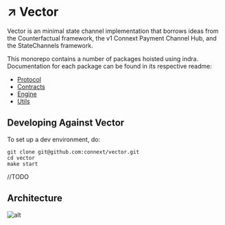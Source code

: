 # ↗️ Vector
Vector is an minimal state channel implementation that borrows ideas from the Counterfactual framework, the v1 Connext Payment Channel Hub, and the StateChannels framework.

This monorepo contains a number of packages hoisted using indra. Documentation for each package can be found in its respective readme:
- [Protocol](https://github.com/connext/vector/tree/master/modules/protocol/README.md)
- [Contracts](https://github.com/connext/vector/blob/master/modules/contracts/README.md)
- [Engine](https://github.com/connext/vector/blob/master/modules/engine)
- [Utils](https://github.com/connext/vector/blob/master/modules/utils/README.md)

## Developing Against Vector
To set up a dev environment, do:
```
git clone git@github.com:connext/vector.git
cd vector
make start
```
//TODO

## Architecture
![alt](https://i.ibb.co/MCCtMft/Vector-System-Architecture-2.png)
